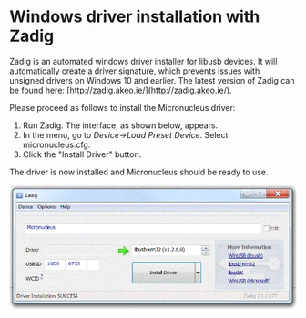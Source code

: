 # Windows driver installation with Zadig #

Zadig is an automated windows driver installer for libusb devices. It will automatically create a driver signature, which prevents issues with unsigned drivers on Windows 10 and earlier. The latest version of Zadig can be found here: [http://zadig.akeo.ie/](http://zadig.akeo.ie/). 

Please proceed as follows to install the Micronucleus driver:

1. Run Zadig. The interface, as shown below, appears.
2. In the menu, go to *Device->Load Preset Device*.  Select micronucleus.cfg.
3. Click the "Install Driver" button.

The driver is now installed and Micronucleus should be ready to use. 

![](zadig_screenshot.gif)



